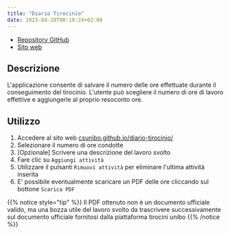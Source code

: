 ```yaml
---
title: "Diario Tirocinio"
date: 2023-04-28T00:19:24+02:00
---
```


- [Repository GitHub](https://github.com/csunibo/diario-tirocinio)
- [Sito web](csunibo.github.io/diario-tirocinio/)

## Descrizione

L'applicazione consente di salvare il numero delle ore effettuate durante il
conseguimento del tirocinio. L'utente può scegliere il numero di ore di lavoro
effettive e aggiungerle al proprio resoconto ore.

## Utilizzo

1. Accedere al sito web [csunibo.github.io/diario-tirocinio/](csunibo.github.io/diario-tirocinio/)
2. Selezionare il numero di ore condotte
3. \[Opzionale\] Scrivere una descrizione del lavoro svolto
4. Fare clic su `Aggiungi attività`
5. Utilizzare il pulsanti `Rimuovi attività` per eliminare l'ultima attività inserita
6. E' possibile eventualmente scaricare un PDF delle ore cliccando sul bottone `Scarica PDF`

{{% notice style="tip" %}}
Il PDF ottenuto non è un documento ufficiale valido, ma una bozza utile del lavoro svolto
da trascrivere successivamente sul documento ufficiale fornitosi dalla piattaforma tirocini unibo
{{% /notice %}}
